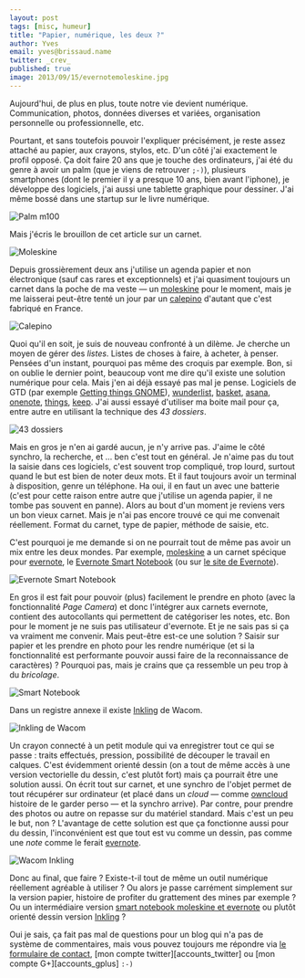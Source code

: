 ```yaml
---
layout: post
tags: [misc, humeur]
title: "Papier, numérique, les deux ?"
author: Yves
email: yves@brissaud.name
twitter: _crev_
published: true
image: 2013/09/15/evernotemoleskine.jpg
---
```


Aujourd'hui, de plus en plus, toute notre vie devient numérique. Communication, photos, données diverses et variées, organisation personnelle ou professionnelle, etc.

Pourtant, et sans toutefois pouvoir l'expliquer précisément, je reste assez attaché au papier, aux crayons, stylos, etc. D'un côté j'ai exactement le profil opposé. Ça doit faire 20 ans que je touche des ordinateurs, j'ai été du genre à avoir un palm (que je viens de retrouver `;-)`), plusieurs smartphones (dont le premier il y a presque 10 ans, bien avant l'iphone), je développe des logiciels, j'ai aussi une tablette graphique pour dessiner. J'ai même bossé dans une startup sur le livre numérique.

![Palm m100](palm.jpg)

Mais j'écris le brouillon de cet article sur un carnet.

![Moleskine](moleskine.jpg)

Depuis grossièrement deux ans j'utilise un agenda papier et non électronique (sauf cas rares et exceptionnels) et j'ai quasiment toujours un carnet dans la poche de ma veste — un [moleskine][] pour le moment, mais je me laisserai peut-être tenté un jour par un [calepino][] d'autant que c'est fabriqué en France.

![Calepino](calepino.jpg)

Quoi qu'il en soit, je suis de nouveau confronté à un dilème. Je cherche un moyen de gérer des _listes_. Listes de choses à faire, à acheter, à penser. Pensées d'un instant, pourquoi pas même des croquis par exemple. Bon, si on oublie le dernier point, beaucoup vont me dire qu'il existe une solution numérique pour cela. Mais j'en ai déjà essayé pas mal je pense. Logiciels de GTD (par exemple [Getting things GNOME][gtg]), [wunderlist][], [basket][], [asana][], [onenote][], [things][], [keep][]. J'ai aussi essayé d'utiliser ma boite mail pour ça, entre autre en utilisant la technique des _43 dossiers_.

![43 dossiers](43folders.jpg)

Mais en gros je n'en ai gardé aucun, je n'y arrive pas. J'aime le côté synchro, la recherche, et … ben c'est tout en général. Je n'aime pas du tout la saisie dans ces logiciels, c'est souvent trop compliqué, trop lourd, surtout quand le but est bien de noter deux mots. Et il faut toujours avoir un terminal à disposition, genre un téléphone. Ha oui, il en faut un avec une batterie (c'est pour cette raison entre autre que j'utilise un agenda papier, il ne tombe pas souvent en panne). Alors au bout d'un moment je reviens vers un bon vieux carnet. Mais je n'ai pas encore trouvé ce qui me convenait réellement. Format du carnet, type de papier, méthode de saisie, etc.

C'est pourquoi je me demande si on ne pourrait tout de même pas avoir un mix entre les deux mondes. Par exemple, [moleskine][] a un carnet spécique pour [evernote][], le [Evernote Smart Notebook][smart] (ou sur [le site de Evernote][smartevernote]).

![Evernote Smart Notebook](evernote.jpg)

En gros il est fait pour pouvoir (plus) facilement le prendre en photo (avec la fonctionnalité _Page Camera_) et donc l'intégrer aux carnets evernote, contient des autocollants qui permettent de catégoriser les notes, etc. Bon pour le moment je ne suis pas utilisateur d'evernote. Et je ne sais pas si ça va vraiment me convenir. Mais peut-être est-ce une solution ? Saisir sur papier et les prendre en photo pour les rendre numérique (et si la fonctionnalité est performante pouvoir aussi faire de la reconnaissance de caractères) ? Pourquoi pas, mais je crains que ça ressemble un peu trop à du _bricolage_.

![Smart Notebook](evernotemoleskine.jpg)

Dans un registre annexe il existe [Inkling][] de Wacom.

![Inkling de Wacom](inkling.jpg)

Un crayon connecté à un petit module qui va enregistrer tout ce qui se passe : traits effectués, pression, possibilité de découper le travail en calques. C'est évidemment orienté dessin (on a tout de même accès à une version vectorielle du dessin, c'est plutôt fort) mais ça pourrait être une solution aussi. On écrit tout sur carnet, et une synchro de l'objet permet de tout récupérer sur ordinateur (et placé dans un _cloud_ — comme [owncloud][] histoire de le garder perso — et la synchro arrive). Par contre, pour prendre des photos ou autre on repasse sur du matériel standard. Mais c'est un peu le but, non ? L'avantage de cette solution est que ça fonctionne aussi pour du dessin, l'inconvénient est que tout est vu comme un dessin, pas comme une _note_ comme le ferait [evernote][].

![Wacom Inkling](wacom-inkling.jpg)

Donc au final, que faire ? Existe-t-il tout de même un outil numérique réellement agréable à utiliser ? Ou alors je passe carrément simplement sur la version papier, histoire de profiter du grattement des mines par exemple ? Ou un intermédiaire version [smart notebook moleskine et evernote][smartevernote] ou plutôt orienté dessin version [Inkling][] ?

Oui je sais, ça fait pas mal de questions pour un blog qui n'a pas de système de commentaires, mais vous pouvez toujours me répondre via [le formulaire de contact](http://log.winsos.net/about.html), [mon compte twitter][accounts_twitter] ou [mon compte G+][accounts_gplus] `:-)`



[moleskine]: http://www.moleskine.com/
[calepino]: http://www.calepino.fr/ "CALEPINO Carnets de Note et calepins Made in France à glisser dans la poche"
[gtg]: http://gtgnome.net/
[wunderlist]: https://www.wunderlist.com
[basket]: http://basket.kde.org/
[asana]: https://asana.com/
[onenote]: https://office.microsoft.com/fr-fr/onenote/
[things]: http://culturedcode.com/things/
[keep]: https://drive.google.com/keep/
[evernote]: https://evernote.com
[smart]: http://store.moleskine.com/fr/evernote-notebook.html#431=42&433=55&435=7&437=32
[smartevernote]: https://evernote.com/intl/fr/getting_started/moleskine/#1
[Inkling]: http://www.wacom.com/fr/fr/creative/inkling
[owncloud]: http://owncloud.org/

